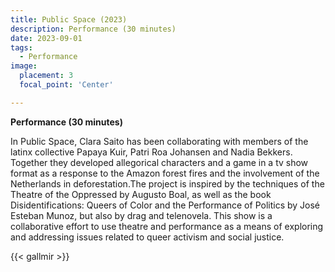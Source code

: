 ```yaml
---
title: Public Space (2023)
description: Performance (30 minutes)
date: 2023-09-01
tags:
  - Performance
image:
  placement: 3
  focal_point: 'Center'

---
```

**Performance (30 minutes)**

In Public Space, Clara Saito has been collaborating with members of the latinx collective Papaya Kuir, Patri Roa Johansen and Nadia Bekkers. Together they developed allegorical characters and a game in a tv show format as a response to the Amazon forest fires and the involvement of the Netherlands in deforestation.The project is inspired by the techniques of the Theatre of the Oppressed by Augusto Boal, as well as the book Disidentifications: Queers of Color and the Performance of Politics by José Esteban Munoz, but also by drag and telenovela. This show is a collaborative effort to use theatre and performance as a means of exploring and addressing issues related to queer activism and social justice. 

{{< gallmir >}}

<!--more-->
